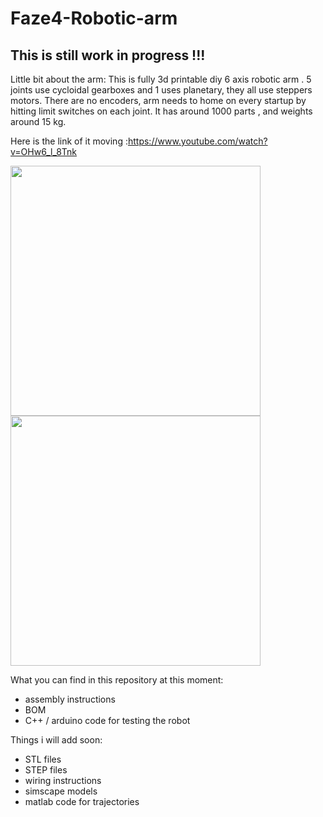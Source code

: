 # Faze4-Robotic-arm

## This is still work in progress  !!!

Little bit about the arm: 
This is fully 3d printable diy 6 axis robotic arm . 5 joints use cycloidal gearboxes and 1 uses planetary, they all use steppers motors. There are no encoders, arm needs to home on every startup by hitting limit switches on each joint.
It has around 1000 parts , and weights around 15 kg.

Here is the link of it moving :https://www.youtube.com/watch?v=OHw6_l_8Tnk

<img src="https://user-images.githubusercontent.com/30388414/63344825-9c168680-c351-11e9-8758-2c5f9d54bb04.jpg" width="400"> <img src="https://user-images.githubusercontent.com/30388414/63344712-56f25480-c351-11e9-8284-19d84db6c839.jpg" width="400">

What you can find in this repository at this moment:
- assembly instructions
- BOM
- C++ / arduino code for testing the robot


Things i will add soon:
- STL files
- STEP files
- wiring instructions
- simscape models
- matlab code for trajectories 
